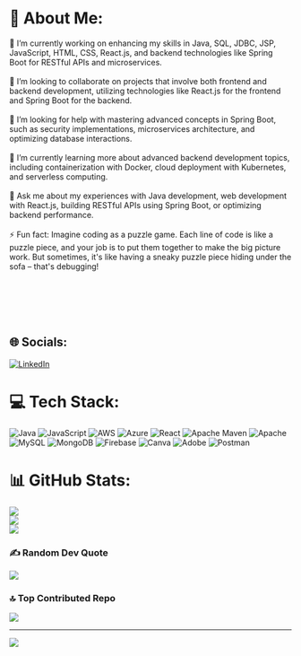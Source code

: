 # 💫 About Me:
🔭 I’m currently working on enhancing my skills in Java, SQL, JDBC, JSP, JavaScript, HTML, CSS, React.js, and backend technologies like Spring Boot for RESTful APIs and microservices.<br><br>👯 I’m looking to collaborate on projects that involve both frontend and backend development, utilizing technologies like React.js for the frontend and Spring Boot for the backend.<br><br>🤝 I’m looking for help with mastering advanced concepts in Spring Boot, such as security implementations, microservices architecture, and optimizing database interactions.<br><br>🌱 I’m currently learning more about advanced backend development topics, including containerization with Docker, cloud deployment with Kubernetes, and serverless computing.<br><br>💬 Ask me about my experiences with Java development, web development with React.js, building RESTful APIs using Spring Boot, or optimizing backend performance.<br><br>⚡ Fun fact: Imagine coding as a puzzle game. Each line of code is like a puzzle piece, and your job is to put them together to make the big picture work. But sometimes, it's like having a sneaky puzzle piece hiding under the sofa – that's debugging!<br><br><br><br><br><br>


## 🌐 Socials:
[![LinkedIn](https://img.shields.io/badge/LinkedIn-%230077B5.svg?logo=linkedin&logoColor=white)](https://linkedin.com/in/chiragb781) 

# 💻 Tech Stack:
![Java](https://img.shields.io/badge/java-%23ED8B00.svg?style=for-the-badge&logo=openjdk&logoColor=white) ![JavaScript](https://img.shields.io/badge/javascript-%23323330.svg?style=for-the-badge&logo=javascript&logoColor=%23F7DF1E) ![AWS](https://img.shields.io/badge/AWS-%23FF9900.svg?style=for-the-badge&logo=amazon-aws&logoColor=white) ![Azure](https://img.shields.io/badge/azure-%230072C6.svg?style=for-the-badge&logo=microsoftazure&logoColor=white) ![React](https://img.shields.io/badge/react-%2320232a.svg?style=for-the-badge&logo=react&logoColor=%2361DAFB) ![Apache Maven](https://img.shields.io/badge/Apache%20Maven-C71A36?style=for-the-badge&logo=Apache%20Maven&logoColor=white) ![Apache](https://img.shields.io/badge/apache-%23D42029.svg?style=for-the-badge&logo=apache&logoColor=white) ![MySQL](https://img.shields.io/badge/mysql-%2300000f.svg?style=for-the-badge&logo=mysql&logoColor=white) ![MongoDB](https://img.shields.io/badge/MongoDB-%234ea94b.svg?style=for-the-badge&logo=mongodb&logoColor=white) ![Firebase](https://img.shields.io/badge/Firebase-039BE5?style=for-the-badge&logo=Firebase&logoColor=white) ![Canva](https://img.shields.io/badge/Canva-%2300C4CC.svg?style=for-the-badge&logo=Canva&logoColor=white) ![Adobe](https://img.shields.io/badge/adobe-%23FF0000.svg?style=for-the-badge&logo=adobe&logoColor=white) ![Postman](https://img.shields.io/badge/Postman-FF6C37?style=for-the-badge&logo=postman&logoColor=white)
# 📊 GitHub Stats:
![](https://github-readme-stats.vercel.app/api?username=CodeLightSpeed&theme=dark&hide_border=false&include_all_commits=true&count_private=false)<br/>
![](https://github-readme-streak-stats.herokuapp.com/?user=CodeLightSpeed&theme=dark&hide_border=false)<br/>
![](https://github-readme-stats.vercel.app/api/top-langs/?username=CodeLightSpeed&theme=dark&hide_border=false&include_all_commits=true&count_private=false&layout=compact)

### ✍️ Random Dev Quote
![](https://quotes-github-readme.vercel.app/api?type=horizontal&theme=radical)

### 🔝 Top Contributed Repo
![](https://github-contributor-stats.vercel.app/api?username=CodeLightSpeed&limit=5&theme=darkhub&combine_all_yearly_contributions=true)

---
[![](https://visitcount.itsvg.in/api?id=CodeLightSpeed&icon=0&color=0)](https://visitcount.itsvg.in)

<!-- Proudly created with GPRM ( https://gprm.itsvg.in ) -->
